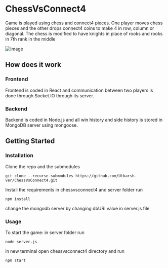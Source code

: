 # ChessVsConnect4
Game is played using chess and connect4 pieces. One player moves chess pieces and the other drops connect4 coins to make 4 in row, column or diagonal. The chess is modified to have knights in place of rooks and rooks in 7th rank in the middle

![image](https://github.com/Utkarsh-ver/ChessVsConnect4/assets/69287543/7f75774e-fd63-4741-a8fe-f54c4caee8a1)


## How does it work
### Frontend
Frontend is coded in React and communication between two players is done through Socket.IO through its server.

### Backend
Backend is coded in Node.js and all win history and side history is stored in MongoDB server using mongoose.

## Getting Started
### Installation
Clone the repo and the submodules

```
git clone --recurse-submodules https://github.com/Utkarsh-ver/ChessVsConnect4.git
```

Install the requirements
in chessvsconnect4 and server folder run
```
npm install
```
change the mongodb server by changing dbURI value in server.js file

### Usage
To start the game:
in server folder run
```
node server.js
```
in new terminal open chessvsconnect4 directory and run
```
npm start
```

